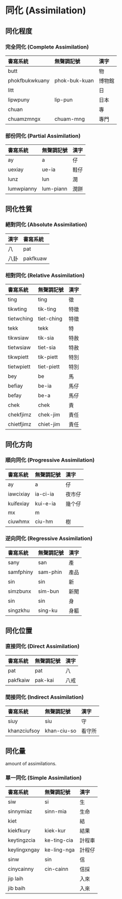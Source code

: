 # 同化 (Assimilation)

## 同化程度

### 完全同化 (Complete Assimilation)

| 書寫系統 | 無聲調記號 | 漢字 |
| :--- | :--- | :--- |
| butt || 物 |
| phokfbukwkuany |  phok-buk-kuan | 博物館 |
| litt || 日 |
| lipwpuny | lip-pun | 日本 |
| chuan || 專 |
| chuamzmngx | chuam-mng | 專門 |

### 部份同化 (Partial Assimilation)

| 書寫系統 | 無聲調記號 | 漢字 |
| :--- | :--- | :--- |
| ay | a | 仔 |
| uexiay   | ue-ia | 鞋仔 |
| lunz | lun | 潤 |
| lumwpianny | lum-piann | 潤餅 |

## 同化性質

### 絕對同化 (Absolute Assimilation)

| 漢字 | 書寫系統 |
| :--- | :--- |
| 八 | pat |
| 八卦 | pakfkuaw |

### 相對同化 (Relative Assimilation)

| 書寫系統 | 無聲調記號 | 漢字 |
| :--- | :--- | :--- |
| ting | ting | 徵 |
| tikwting | tik-ting | 特徵 |
| tietwching | tiet-ching | 特徵 |
| tekk | tekk | 特 |
| tikwsiaw | tik-sia | 特赦 |
| tietwsiaw | tiet-sia | 特赦 |
| tikwpiett | tik-piett | 特別 |
| tietwpiett | tiet-piett | 特別 |
| bey | be | 馬 |
| befiay | be-ia | 馬仔 |
| befay | be-a | 馬仔 |
| chek | chek | 責   |
| chekfjimz | chek-jim    | 責任 |
| chietfjimz  | chiet-jim   | 責任 |

## 同化方向

### 順向同化 (Progressive Assimilation)

| 書寫系統 | 無聲調記號 | 漢字   |
| :--- | :--- | :--- |
| ay | a | 仔 |
| iawcixiay | ia-ci-ia | 夜市仔 |
| kuifexiay | kui-e-ia | 幾个仔 |
| mx | m ||
| ciuwhmx | ciu-hm | 樹 |

### 逆向同化 (Regressive Assimilation)

| 書寫系統 | 無聲調記號 | 漢字 |
| :--- | :--- | :--- |
| sany | san | 產   |
| samfphiny | sam-phin | 產品 |
| sin | sin | 新 |
| simzbunx  | sim-bun   | 新聞 |
| sin | sin | 身 |
| singzkhu | sing-ku   | 身軀 |

## 同化位置

### 直接同化 (Direct Assimilation)


| 書寫系統 | 無聲調記號 | 漢字 |
| :--- | :--- | :--- |
| pat | pat | 八 |
| pakfkaiw | pak-kai | 八戒 |

### 間接同化 (Indirect Assimilation)

| 書寫系統 | 無聲調記號 | 漢字 |
| :--- | :--- | :--- |
| siuy | siu | 守 |
| khanzciufsoy | khan-ciu-so | 看守所 |

## 同化量

amount of assimilations.

### 單一同化 (Simple Assimilation)

| 書寫系統 | 無聲調記號 | 漢字 |
| :--- | :--- | :--- |
| siw | si | 生 |
| sinnymiaz | sinn-mia | 生命 |
| kiet || 結 |
| kiekfkury | kiek-kur | 結果 |
| keytingzcia | ke-ting-cia | 計程車 |
| keylingxngay | ke-ling-nga | 計程仔 |
| sinw | sin | 信 |
| cinycainny | cin-cainn | 信採 |
| jip laih || 入來 |
| jib baih || 入來 |
